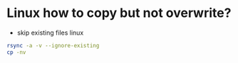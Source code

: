 # Linux how to copy but not overwrite?
- skip existing files linux
```bash
rsync -a -v --ignore-existing
cp -nv 
```
